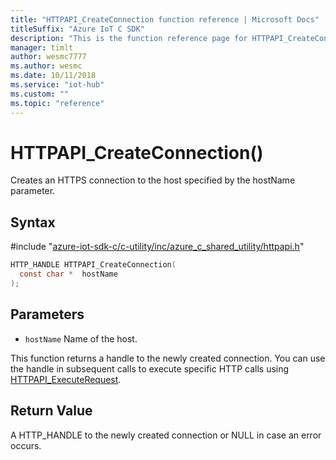 ```yaml
---                             
title: "HTTPAPI_CreateConnection function reference | Microsoft Docs" 
titleSuffix: "Azure IoT C SDK"            
description: "This is the function reference page for HTTPAPI_CreateConnection() in the Azure IoT C SDK. This SDK is used with the Azure IoT Hub and Azure IoT Hub Device Provisioning Service"            
manager: timlt                 
author: wesmc7777              
ms.author: wesmc               
ms.date: 10/11/2018                    
ms.service: "iot-hub"             
ms.custom: ""                
ms.topic: "reference"        
---                            
```


# HTTPAPI_CreateConnection()

Creates an HTTPS connection to the host specified by the hostName parameter.

## Syntax

\#include "[azure-iot-sdk-c/c-utility/inc/azure_c_shared_utility/httpapi.h](../httpapi-h.md)"  
```C
HTTP_HANDLE HTTPAPI_CreateConnection(
  const char *  hostName
);
```

## Parameters
* `hostName` Name of the host.

This function returns a handle to the newly created connection. You can use the handle in subsequent calls to execute specific HTTP calls using [HTTPAPI_ExecuteRequest](../httpapi-h/httpapi-executerequest.md).

## Return Value
A HTTP_HANDLE to the newly created connection or NULL in case an error occurs.


